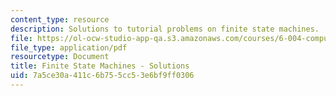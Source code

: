 ```yaml
---
content_type: resource
description: Solutions to tutorial problems on finite state machines.
file: https://ol-ocw-studio-app-qa.s3.amazonaws.com/courses/6-004-computation-structures-spring-2009/7a5ce30a411c6b755cc53e6bf9ff0306_MIT6004s09tutor07sol.pdf
file_type: application/pdf
resourcetype: Document
title: Finite State Machines - Solutions
uid: 7a5ce30a-411c-6b75-5cc5-3e6bf9ff0306
---
```

